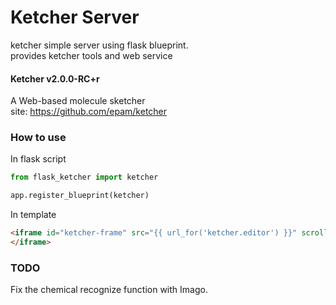# Ketcher Server
ketcher simple server using flask blueprint.<br>
provides ketcher tools and web service

#### Ketcher v2.0.0-RC+r
A Web-based molecule sketcher<br>
site: https://github.com/epam/ketcher

### How to use

In flask script
```python
from flask_ketcher import ketcher

app.register_blueprint(ketcher)

```
In template
```html
<iframe id="ketcher-frame" src="{{ url_for('ketcher.editor') }}" scrolling="no">
</iframe>
```
### TODO
Fix the chemical recognize function with Imago.